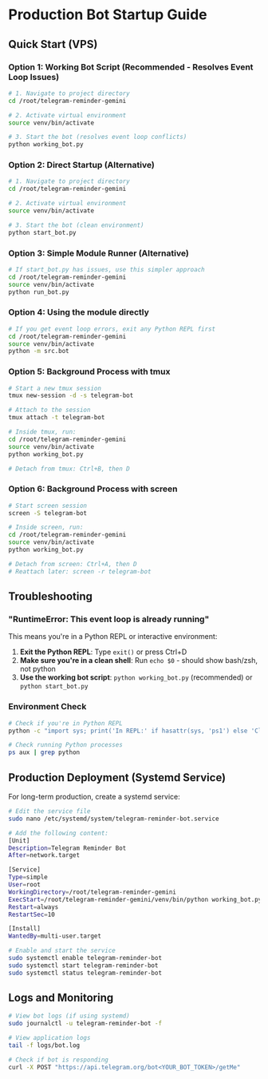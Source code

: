 # Production Bot Startup Guide

## Quick Start (VPS)

### Option 1: Working Bot Script (Recommended - Resolves Event Loop Issues)
```bash
# 1. Navigate to project directory
cd /root/telegram-reminder-gemini

# 2. Activate virtual environment
source venv/bin/activate

# 3. Start the bot (resolves event loop conflicts)
python working_bot.py
```

### Option 2: Direct Startup (Alternative)
```bash
# 1. Navigate to project directory
cd /root/telegram-reminder-gemini

# 2. Activate virtual environment
source venv/bin/activate

# 3. Start the bot (clean environment)
python start_bot.py
```

### Option 3: Simple Module Runner (Alternative)
```bash
# If start_bot.py has issues, use this simpler approach
cd /root/telegram-reminder-gemini
source venv/bin/activate
python run_bot.py
```

### Option 4: Using the module directly
```bash
# If you get event loop errors, exit any Python REPL first
cd /root/telegram-reminder-gemini
source venv/bin/activate
python -m src.bot
```

### Option 5: Background Process with tmux
```bash
# Start a new tmux session
tmux new-session -d -s telegram-bot

# Attach to the session
tmux attach -t telegram-bot

# Inside tmux, run:
cd /root/telegram-reminder-gemini
source venv/bin/activate
python working_bot.py

# Detach from tmux: Ctrl+B, then D
```

### Option 6: Background Process with screen
```bash
# Start screen session
screen -S telegram-bot

# Inside screen, run:
cd /root/telegram-reminder-gemini
source venv/bin/activate
python working_bot.py

# Detach from screen: Ctrl+A, then D
# Reattach later: screen -r telegram-bot
```

## Troubleshooting

### "RuntimeError: This event loop is already running"
This means you're in a Python REPL or interactive environment:

1. **Exit the Python REPL**: Type `exit()` or press Ctrl+D
2. **Make sure you're in a clean shell**: Run `echo $0` - should show bash/zsh, not python
3. **Use the working bot script**: `python working_bot.py` (recommended) or `python start_bot.py`

### Environment Check
```bash
# Check if you're in Python REPL
python -c "import sys; print('In REPL:' if hasattr(sys, 'ps1') else 'Clean shell')"

# Check running Python processes
ps aux | grep python
```

## Production Deployment (Systemd Service)

For long-term production, create a systemd service:

```bash
# Edit the service file
sudo nano /etc/systemd/system/telegram-reminder-bot.service

# Add the following content:
[Unit]
Description=Telegram Reminder Bot
After=network.target

[Service]
Type=simple
User=root
WorkingDirectory=/root/telegram-reminder-gemini
ExecStart=/root/telegram-reminder-gemini/venv/bin/python working_bot.py
Restart=always
RestartSec=10

[Install]
WantedBy=multi-user.target

# Enable and start the service
sudo systemctl enable telegram-reminder-bot
sudo systemctl start telegram-reminder-bot
sudo systemctl status telegram-reminder-bot
```

## Logs and Monitoring

```bash
# View bot logs (if using systemd)
sudo journalctl -u telegram-reminder-bot -f

# View application logs
tail -f logs/bot.log

# Check if bot is responding
curl -X POST "https://api.telegram.org/bot<YOUR_BOT_TOKEN>/getMe"
``` 